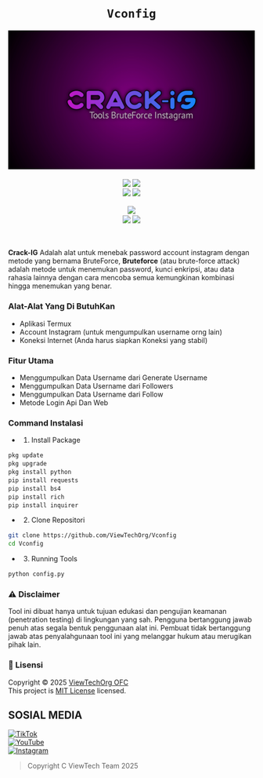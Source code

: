 <h1 align="center"><code>Vconfig</code></h1> <p align="center"> <img src="https://github.com/ViewTechOrg/Crack-IG/blob/master/img%3F/20250606_001442.jpg" width="590"><br><br> <img src="https://img.shields.io/static/v1?label=ViewTechTeam&color=green&message=+&logo=nano&logoColor=white&style=for-the-badge"> <img src="https://img.shields.io/static/v1?label=Author&color=green&message=viewTech+ORG&logo=nim&logoColor=white&style=for-the-badge"><br> <img src="https://img.shields.io/github/stars/ViewTechOrg/Vconfig?logo=github&style=for-the-badge"> <img src="https://img.shields.io/static/v1?label=Version&color=green&message=0.1&logo=Clockify&logoColor=white&style=for-the-badge"><br><br> <img src="https://img.shields.io/github/contributors/ViewTechOrg/Vconfig?logo=apache&style=for-the-badge"><br> <img src="https://img.shields.io/static/v1?label=Termux&color=green&message=+&logo=Iterm2&logoColor=white&style=flat"> <img src="https://img.shields.io/github/forks/ViewTechOrg/Vconfig?logo=github&style=flat"><br> <br><br>

**Crack-IG** Adalah alat untuk menebak password account instagram dengan metode yang bernama BruteForce, **Bruteforce** (atau brute-force attack) adalah metode untuk menemukan password, kunci enkripsi, atau data rahasia lainnya dengan cara mencoba semua kemungkinan kombinasi hingga menemukan yang benar.

### Alat-Alat Yang Di ButuhKan
- Aplikasi Termux
- Account Instagram (untuk mengumpulkan username orng lain)
- Koneksi Internet (Anda harus siapkan Koneksi yang stabil)

### Fitur Utama
- Menggumpulkan Data Username dari Generate Username
- Menggumpulkan Data Username dari Followers
- Menggumpulkan Data Username dari Follow
- Metode Login Api Dan Web

  
### Command Instalasi
- 1. Install Package
```bash
pkg update
pkg upgrade
pkg install python
pip install requests
pip install bs4
pip install rich
pip install inquirer
```
- 2. Clone Repositori
```bash
git clone https://github.com/ViewTechOrg/Vconfig
cd Vconfig
```
- 3. Running Tools
```bash
python config.py
```

### ⚠️ Disclaimer
Tool ini dibuat hanya untuk tujuan edukasi dan pengujian keamanan (penetration testing) di lingkungan yang sah.
Pengguna bertanggung jawab penuh atas segala bentuk penggunaan alat ini. Pembuat tidak bertanggung jawab atas penyalahgunaan tool ini yang melanggar hukum atau merugikan pihak lain.

### 📄 Lisensi
Copyright © 2025 [ViewTechOrg OFC](https://github.com/ViewTechOrg)<br />
This project is [MIT License](https://github.com/ViewTechOrg/Vconfig/blob/master/LICENSE) licensed.

## SOSIAL MEDIA
<div>
<a href="https://vm.tiktok.com/ZSr3aQB1W/" target="_blank">
  <img src="https://img.shields.io/badge/TikTok-000000?style=for-the-badge&logo=tiktok&logoColor=white" alt="TikTok">
</a><br>

<a href="https://www.youtube.com/@ViewTech_Or" target="_blank">
  <img src="https://img.shields.io/badge/YouTube-FF0000?style=for-the-badge&logo=youtube&logoColor=white" alt="YouTube">
</a><br>

<a href="https://www.instagram.com/viewtech4484/" target="_blank">
  <img src="https://img.shields.io/badge/Instagram-E4405F?style=for-the-badge&logo=instagram&logoColor=white" alt="Instagram">
</a><br>
</div>

> Copyright C ViewTech Team 2025
